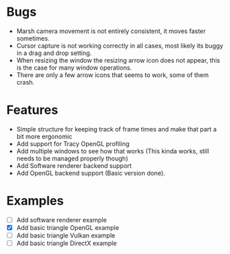 # Bugs
- Marsh camera movement is not entirely consistent, it moves faster sometimes.
- Cursor capture is not working correctly in all cases, most likely its buggy in a drag and drop setting.
- When resizing the window the resizing arrow icon does not appear, this is the case for many window operations.
- There are only a few arrow icons that seems to work, some of them crash.


# Features
- Simple structure for keeping track of frame times and make that part a bit more ergonomic
- Add support for Tracy OpenGL profiling
- Add multiple windows to see how that works (This kinda works, still needs to be managed properly though)
- Add Software renderer backend support
- Add OpenGL backend support (Basic version done).

# Examples
- [ ] Add software renderer example
- [x] Add basic triangle OpenGL example
- [ ] Add basic triangle Vulkan example
- [ ] Add basic triangle DirectX example
